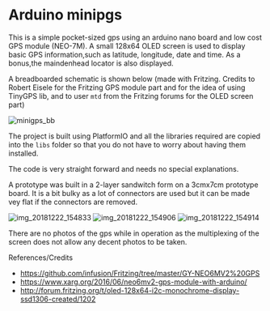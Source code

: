 # Arduino minipgs
This is a simple pocket-sized gps using an arduino nano board and low cost GPS module (NEO-7M).
A small 128x64 OLED screen is used to display basic GPS information,such as latitude, longitude, date and time. As a bonus,the maindenhead locator is also displayed.

A breadboarded schematic is shown below (made with Fritzing. Credits to Robert Eisele for the Fritzing GPS module part and for the idea of using TinyGPS lib, and to user `mtd` from the Fritzing forums for the OLED screen part)  


![minigps_bb](https://user-images.githubusercontent.com/5435240/50376052-53aa9b80-05ff-11e9-89c0-52d2a1ef03b7.png)


The project is built using PlatformIO and all the libraries required are copied into the `libs` folder so that you do not have to worry about having them installed.

The code is very straight forward and needs no special explanations.

A prototype was built in a 2-layer sandwitch form on a 3cmx7cm prototype board. It is a bit bulky as a lot of connectors are used but it can be made vey flat if the connectors are removed. 


![img_20181222_154833](https://user-images.githubusercontent.com/5435240/50376246-9a4dc500-0602-11e9-9e57-4bf26f79ffc0.jpg)
![img_20181222_154906](https://user-images.githubusercontent.com/5435240/50376249-a2a60000-0602-11e9-8c3f-eb6a93a9dc61.jpg)
![img_20181222_154914](https://user-images.githubusercontent.com/5435240/50376250-ab96d180-0602-11e9-9f08-9fc232e46e52.jpg)


There are no photos of the gps while in operation as the multiplexing of the screen does not allow any decent photos to be taken.


References/Credits
- https://github.com/infusion/Fritzing/tree/master/GY-NEO6MV2%20GPS
- https://www.xarg.org/2016/06/neo6mv2-gps-module-with-arduino/
- http://forum.fritzing.org/t/oled-128x64-i2c-monochrome-display-ssd1306-created/1202
